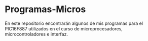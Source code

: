 # Programas-Micros
En este repositorio encontrarán algunos de mis programas para el PIC16F887 utilizados en el curso de microprocesadores, microcontroladores e interfaz.

